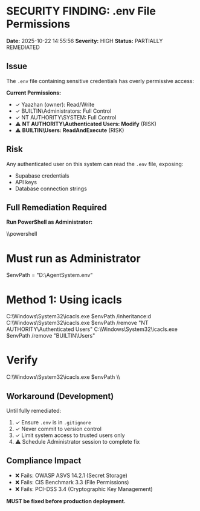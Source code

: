 ﻿# SECURITY FINDING: .env File Permissions

**Date:** 2025-10-22 14:55:56
**Severity:** HIGH
**Status:** PARTIALLY REMEDIATED

## Issue
The `.env` file containing sensitive credentials has overly permissive access:

**Current Permissions:**
- ✓ Yaazhan (owner): Read/Write
- ✓ BUILTIN\Administrators: Full Control
- ✓ NT AUTHORITY\SYSTEM: Full Control
- ⚠️ **NT AUTHORITY\Authenticated Users: Modify** (RISK)
- ⚠️ **BUILTIN\Users: ReadAndExecute** (RISK)

## Risk
Any authenticated user on this system can read the `.env` file, exposing:
- Supabase credentials
- API keys
- Database connection strings

## Full Remediation Required
**Run PowerShell as Administrator:**

\\\powershell
# Must run as Administrator
$envPath = "D:\AgentSystem\.env"

# Method 1: Using icacls
C:\Windows\System32\icacls.exe $envPath /inheritance:d
C:\Windows\System32\icacls.exe $envPath /remove "NT AUTHORITY\Authenticated Users"
C:\Windows\System32\icacls.exe $envPath /remove "BUILTIN\Users"

# Verify
C:\Windows\System32\icacls.exe $envPath
\\\

## Workaround (Development)
Until fully remediated:
1. ✓ Ensure `.env` is in `.gitignore`
2. ✓ Never commit to version control
3. ✓ Limit system access to trusted users only
4. ⚠️ Schedule Administrator session to complete fix

## Compliance Impact
- ❌ Fails: OWASP ASVS 14.2.1 (Secret Storage)
- ❌ Fails: CIS Benchmark 3.3 (File Permissions)
- ❌ Fails: PCI-DSS 3.4 (Cryptographic Key Management)

**MUST be fixed before production deployment.**
